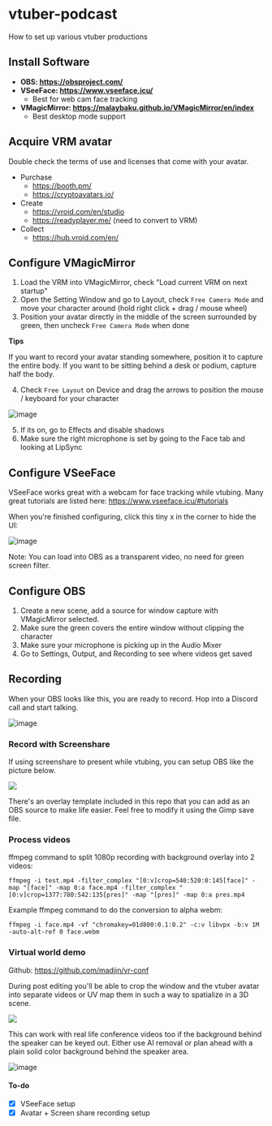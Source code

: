 # vtuber-podcast
How to set up various vtuber productions


## Install Software

- **OBS: https://obsproject.com/**
- **VSeeFace: https://www.vseeface.icu/**
  - Best for web cam face tracking
- **VMagicMirror: https://malaybaku.github.io/VMagicMirror/en/index**
  - Best desktop mode support

## Acquire VRM avatar

Double check the terms of use and licenses that come with your avatar. 

- Purchase
  - https://booth.pm/
  - https://cryptoavatars.io/
- Create
  - https://vroid.com/en/studio
  - https://readyplayer.me/ (need to convert to VRM)
- Collect
  - https://hub.vroid.com/en/

## Configure VMagicMirror

1. Load the VRM into VMagicMirror, check "Load current VRM on next startup"
2. Open the Setting Window and go to Layout, check `Free Camera Mode` and move your character around (hold right click + drag / mouse wheel)
3. Position your avatar directly in the middle of the screen surrounded by green, then uncheck `Free Camera Mode` when done

**Tips**

If you want to record your avatar standing somewhere, position it to capture the entire body. If you want to be sitting behind a desk or podium, capture half the body.

4. Check `Free Layout` on Device and drag the arrows to position the mouse / keyboard for your character 

![image](https://user-images.githubusercontent.com/32600939/128775709-56081f30-f9cb-4820-a2db-3f29b1ebc3c9.png)

5. If its on, go to Effects and disable shadows
6. Make sure the right microphone is set by going to the Face tab and looking at LipSync

## Configure VSeeFace

VSeeFace works great with a webcam for face tracking while vtubing. Many great tutorials are listed here: https://www.vseeface.icu/#tutorials

When you're finished configuring, click this tiny x in the corner to hide the UI:

![image](https://user-images.githubusercontent.com/32600939/131228068-632aab5e-698a-4f8c-893c-ab51b7a99a39.png)

Note: You can load into OBS as a transparent video, no need for green screen filter.

## Configure OBS

1. Create a new scene, add a source for window capture with VMagicMirror selected.
2. Make sure the green covers the entire window without clipping the character
3. Make sure your microphone is picking up in the Audio Mixer
4. Go to Settings, Output, and Recording to see where videos get saved

## Recording

When your OBS looks like this, you are ready to record. Hop into a Discord call and start talking.

![image](https://user-images.githubusercontent.com/32600939/128776442-b2fc29c9-b8d3-4cea-94f5-3c01d7e4d7bb.png)

### Record with Screenshare

If using screenshare to present while vtubing, you can setup OBS like the picture below.

![](https://i.imgur.com/U2vGQ07.png)

There's an overlay template included in this repo that you can add as an OBS source to make life easier. Feel free to modify it using the Gimp save file.

### Process videos

ffmpeg command to split 1080p recording with background overlay into 2 videos:

`ffmpeg -i test.mp4 -filter_complex "[0:v]crop=540:520:0:145[face]" -map "[face]" -map 0:a face.mp4 -filter_complex "[0:v]crop=1377:780:542:135[pres]" -map "[pres]" -map 0:a pres.mp4`

Example ffmpeg command to do the conversion to alpha webm:

`ffmpeg -i face.mp4 -vf "chromakey=01d800:0.1:0.2" -c:v libvpx -b:v 1M -auto-alt-ref 0 face.webm`

### Virtual world demo

Github: https://github.com/madjin/vr-conf

During post editing you'll be able to crop the window and the vtuber avatar into separate videos or UV map them in such a way to spatialize in a 3D scene.

![](https://i.imgur.com/4VnxUl3.jpg)

This can work with real life conference videos too if the background behind the speaker can be keyed out. Either use AI removal or plan ahead with a plain solid color background behind the speaker area.

![image](https://user-images.githubusercontent.com/32600939/131227932-53a1120e-aa5c-4238-9cdd-38bd5c7100b3.png)
	

#### To-do

- [x] VSeeFace setup
- [x] Avatar + Screen share recording setup
